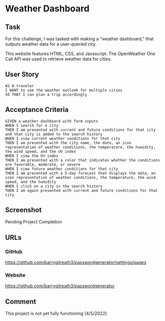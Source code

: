 # Weather Dashboard

## Task

For this challenge, I was tasked with making a "weather dashboard," that outputs weather data for a user-queried city.

This website features HTML, CSS, and Javascript.  The OpenWeather One Call API was used to retrieve weather data for cities.

## User Story

```
AS A traveler
I WANT to see the weather outlook for multiple cities
SO THAT I can plan a trip accordingly

```

## Acceptance Criteria

```
GIVEN a weather dashboard with form inputs
WHEN I search for a city
THEN I am presented with current and future conditions for that city and that city is added to the search history
WHEN I view current weather conditions for that city
THEN I am presented with the city name, the date, an icon representation of weather conditions, the temperature, the humidity, the wind speed, and the UV index
WHEN I view the UV index
THEN I am presented with a color that indicates whether the conditions are favorable, moderate, or severe
WHEN I view future weather conditions for that city
THEN I am presented with a 5-day forecast that displays the date, an icon representation of weather conditions, the temperature, the wind speed, and the humidity
WHEN I click on a city in the search history
THEN I am again presented with current and future conditions for that city
```

## Screenshot
Pending Project Completion

## URLs
### GitHub
https://github.com/barrygilreath3/passwordgenerator/settings/pages

### Website
https://github.com/barrygilreath3/passwordgenerator

## Comment
This project is not yet fully functioning (4/5/2022).